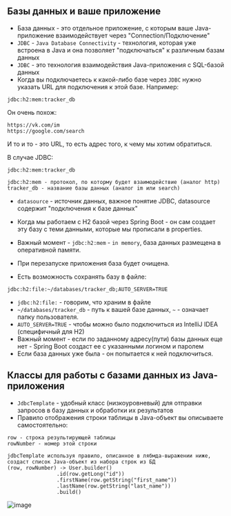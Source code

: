 ## Базы данных и ваше приложение

* База данных - это отдельное приложение, с которым ваше Java-приложение взаимодействует через "Connection/Подключение"
* `JDBC` - `Java Database Connectivity` - технология, которая уже встроена в Java и она позволяет "подключаться" к различным базам данных
* `JDBC` - это технология взаимодействия Java-приложения с SQL-базой данных
* Когда вы подключаетесь к какой-либо базе через `JDBC` нужно указать URL для подключения к этой базе. Например:

```
jdbc:h2:mem:tracker_db
```

Он очень похож:

```
https://vk.com/im
https://google.com/search
```

И то и то - это URL, то есть адрес того, к чему мы хотим обратиться.

В случае JDBC:

```
jdbc:h2:mem:tracker_db

jdbc:h2:mem - протокол, по которму будет взаимодействие (аналог http)
tracker_db - название базы данных (аналог im или search)
```

* `datasource` - источник данных, важное понятие JDBC, datasource содержит "подключения к базе данных"

* Когда мы работаем с H2 базой через Spring Boot - он сам создает эту базу с теми данными, которые мы прописали в properties.
* Важный момент - `jdbc:h2:mem` - `in memory`, база данных размещена в оперативной памяти.
* При перезапуске приложения база будет очищена.

* Есть возможность сохранять базу в файле:

```
jdbc:h2:file:~/databases/tracker_db;AUTO_SERVER=TRUE
```

* `jdbc:h2:file:` - говорим, что храним в файле
* `~/databases/tracker_db` - путь к вашей базе данных, `~` - означает папку пользователя.
* `AUTO_SERVER=TRUE` - чтобы можно было подключиться из IntelliJ IDEA (специфичный для H2)
* Важный момент - если по заданному адресу(пути) базы данных еще нет - Spring Boot создаст ее с указанными логином и паролем
* Если база данных уже была - он попытается к ней подключиться.

## Классы для работы с базами данных из Java-приложения

* `JdbcTemplate` - удобный класс (низкоуровневый) для отправки запросов в базу данных и обработки их результатов
* Правило отображения строки таблицы в Java-объект вы описываете самостоятельно:

```
row - строка результирующей таблицы
rowNumber - номер этой строки

jdbcTemplate используя правило, описанное в лябмда-выражении ниже, создаст список Java-объект из набора строк из БД
(row, rowNumber) -> User.builder()
                .id(row.getLong("id"))
                .firstName(row.getString("first_name"))
                .lastName(row.getString("last_name"))
                .build()
```

![image](https://raw.githubusercontent.com/ait-tr/cohort23/main/back_end/lesson_13/img/1.png)